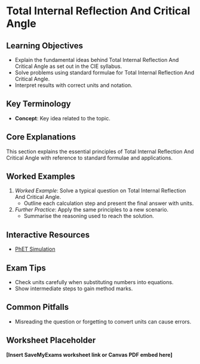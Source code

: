 # Total Internal Reflection And Critical Angle

## Learning Objectives
- Explain the fundamental ideas behind Total Internal Reflection And Critical Angle as set out in the CIE syllabus.
- Solve problems using standard formulae for Total Internal Reflection And Critical Angle.
- Interpret results with correct units and notation.

## Key Terminology
- **Concept**: Key idea related to the topic.

## Core Explanations
This section explains the essential principles of Total Internal Reflection And Critical Angle with reference to standard formulae and applications.

## Worked Examples
1. *Worked Example*: Solve a typical question on Total Internal Reflection And Critical Angle.
   - Outline each calculation step and present the final answer with units.
2. *Further Practice*: Apply the same principles to a new scenario.
   - Summarise the reasoning used to reach the solution.

## Interactive Resources
- [PhET Simulation](https://phet.colorado.edu/)

## Exam Tips
- Check units carefully when substituting numbers into equations.
- Show intermediate steps to gain method marks.

## Common Pitfalls
- Misreading the question or forgetting to convert units can cause errors.

## Worksheet Placeholder
**[Insert SaveMyExams worksheet link or Canvas PDF embed here]**
